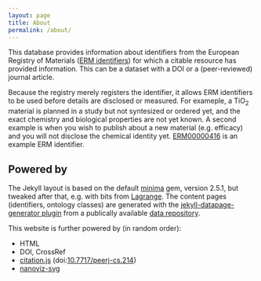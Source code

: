 ```yaml
---
layout: page
title: About
permalink: /about/
---
```


This database provides information about identifiers from the European Registry of Materials
([ERM identifiers](/erm-database/work/10.1186/S13321-022-00614-7)) for which a citable resource has provided
information. This can be a dataset with a DOI or a (peer-reviewed) journal article.

Because the registry merely registers the identifier, it allows ERM identifiers to be used
before details are disclosed or measured. For exameple, a TiO<sub>2</sub> material is planned
in a study but not syntesized or ordered yet, and the exact chemistry and biological properties
are not yet known. A second example is when you wish to publish about a new material (e.g. efficacy)
and you will not disclose the chemical identity yet. [ERM00000416](/erm-database/substance/erm/ERM00000416)
is an example ERM identifier.

## Powered by

The Jekyll layout is based on the default [minima](https://github.com/jekyll/minima) gem, version 2.5.1, but tweaked after that, e.g. with bits
from [Lagrange](https://github.com/LeNPaul/Lagrange/). The content pages (identifiers, ontology classes) are generated with the [jekyll-datapage-generator plugin](https://github.com/avillafiorita/jekyll-datapage_gen) from a publically available [data repository](https://github.com/nanocommons/erm-database/tree/main/_data).

This website is further powered by (in random order):

* HTML
* DOI, CrossRef
* [citation.js](https://citation.js.org/) (doi:[10.7717/peerj-cs.214](https://doi.org/10.7717/peerj-cs.214))
* [nanoviz-svg](https://github.com/enanomapper/nanoviz-svg)
